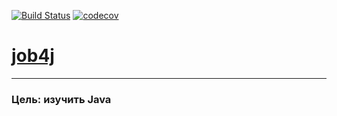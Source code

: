 [![Build Status](https://travis-ci.org/multiscripter/job4j.svg?branch=master)](https://travis-ci.org/multiscripter/job4j)
[![codecov](https://codecov.io/gh/multiscripter/job4j/branch/master/graph/badge.svg)](https://codecov.io/gh/multiscripter/job4j)

# [job4j](http://job4j.ru)
***
### Цель: изучить Java
